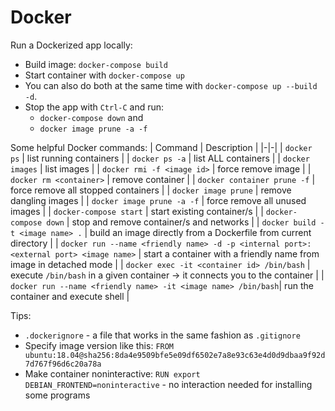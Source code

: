 # Docker

Run a Dockerized app locally:
* Build image: `docker-compose build`
* Start container with `docker-compose up`
* You can also do both at the same time with `docker-compose up --build -d`.
* Stop the app with `Ctrl-C` and run:
  * `docker-compose down` and
  * `docker image prune -a -f`

Some helpful Docker commands:
| Command | Description |
|-|-|
| `docker ps` | list running containers |
| `docker ps -a` | list ALL containers |
| `docker images` | list images |
| `docker rmi -f <image id>` | force remove image |
| `docker rm <container>` | remove container |
| `docker container prune -f` | force remove all stopped containers |
| `docker image prune` | remove dangling images |
| `docker image prune -a -f` | force remove all unused images |
| `docker-compose start` | start existing container/s |
| `docker-compose down` | stop and remove container/s and networks |
| `docker build -t <image name> .` | build an image directly from a Dockerfile from current directory |
| `docker run --name <friendly name> -d -p <internal port>:<external port> <image name>` | start a container with a friendly name from image in detached mode |
| `docker exec -it <container id> /bin/bash` | execute `/bin/bash` in a given container -> it connects you to the container |
| `docker run --name <friendly name> -it <image name> /bin/bash`| run the container and execute shell |

Tips:
- `.dockerignore` - a file that works in the same fashion as `.gitignore`
- Specify image version like this: `FROM ubuntu:18.04@sha256:8da4e9509bfe5e09df6502e7a8e93c63e4d0d9dbaa9f92d7d767f96d6c20a78a`
- Make container noninteractive: `RUN export DEBIAN_FRONTEND=noninteractive` - no interaction needed for installing some programs
